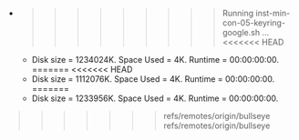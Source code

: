* >>>>>>>>> Running inst-min-con-05-keyring-google.sh ...
<<<<<<< HEAD
  * Disk size = 1234024K. Space Used = 4K. Runtime = 00:00:00:00.
=======
<<<<<<< HEAD
  * Disk size = 1112076K. Space Used = 4K. Runtime = 00:00:00:00.
=======
  * Disk size = 1233956K. Space Used = 4K. Runtime = 00:00:00:00.
>>>>>>> refs/remotes/origin/bullseye
>>>>>>> refs/remotes/origin/bullseye
